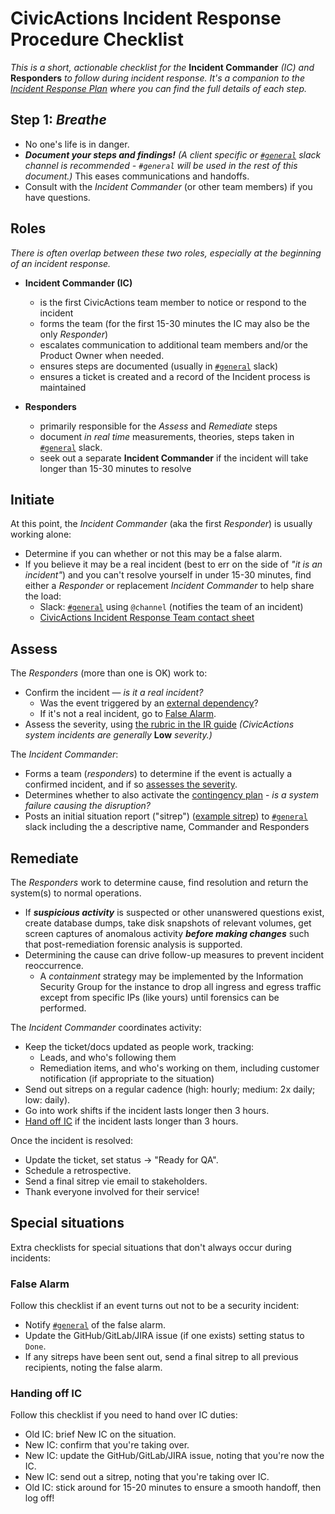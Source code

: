 # CivicActions Incident Response Procedure Checklist

_This is a short, actionable checklist for the_ **Incident Commander** _(IC) and_ **Responders** _to follow during incident response. It's a companion to the [Incident Response Plan](incident-response-plan.md) where you can find the full details of each step._

## Step 1: _Breathe_

- No one's life is in danger.
- **_Document your steps and findings!_** _(A client specific or [`#general`](https://civicactions.slack.com/messages/general/) slack channel is recommended - `#general` will be used in the rest of this document.)_ This eases communications and handoffs.
- Consult with the _Incident Commander_ (or other team members) if you have questions.

## Roles

_There is often overlap between these two roles, especially at the beginning of an incident response._

- **Incident Commander (IC)**

  - is the first CivicActions team member to notice or respond to the incident
  - forms the team (for the first 15-30 minutes the IC may also be the only _Responder_)
  - escalates communication to additional team members and/or the Product Owner when needed.
  - ensures steps are documented (usually in [`#general`](https://civicactions.slack.com/messages/general/) slack)
  - ensures a ticket is created and a record of the Incident process is maintained

- **Responders**
  - primarily responsible for the _Assess_ and _Remediate_ steps
  - document _in real time_ measurements, theories, steps taken in [`#general`](https://civicactions.slack.com/messages/general/) slack.
  - seek out a separate **Incident Commander** if the incident will take longer than 15-30 minutes to resolve

## Initiate

At this point, the _Incident Commander_ (aka the first _Responder_) is usually working alone:

- Determine if you can whether or not this may be a false alarm.
- If you believe it may be a real incident (best to err on the side of _"it is an incident"_) and you can't resolve yourself in under 15-30 minutes, find either a _Responder_ or replacement _Incident Commander_ to help share the load:
  - Slack: [`#general`](https://civicactions.slack.com/messages/general/) using `@channel` (notifies the team of an incident)
  - [CivicActions Incident Response Team contact sheet](https://drive.google.com/open?id=1P9TePYm2Gkly8EjxCzA2EmlTjUIBypE7-CbCZrRN1EA)

## Assess

The _Responders_ (more than one is OK) work to:

- Confirm the incident — _is it a real incident?_
  - Was the event triggered by an [external dependency](contingency-plan.md#external-dependencies)?
  - If it's not a real incident, go to [False Alarm](#false-alarm).
- Assess the severity, using [the rubric in the IR guide](incident-response-plan.md#incident-severities) _(CivicActions system incidents are generally_ **Low** _severity.)_

The _Incident Commander_:

- Forms a team (_responders_) to determine if the event is actually a confirmed incident, and if so [assesses the severity](incident-response-plan.md#incident-severities).
- Determines whether to also activate the [contingency plan](contingency-plan.md) - _is a system failure causing the disruption?_
- Posts an initial situation report ("sitrep") ([example sitrep](incident-response-plan.md#assess)) to [`#general`](https://civicactions.slack.com/messages/general/) slack including the a descriptive name, Commander and Responders

## Remediate

The _Responders_ work to determine cause, find resolution and return the system(s) to normal operations.

- If **_suspicious activity_** is suspected or other unanswered questions exist, create database dumps, take disk snapshots of relevant volumes, get screen captures of anomalous activity **_before making changes_** such that post-remediation forensic analysis is supported.
- Determining the cause can drive follow-up measures to prevent incident reoccurrence.
  - A _containment_ strategy may be implemented by the Information Security Group for the instance to drop all ingress and egress traffic except from specific IPs (like yours) until forensics can be performed.

The _Incident Commander_ coordinates activity:

- Keep the ticket/docs updated as people work, tracking:
  - Leads, and who's following them
  - Remediation items, and who's working on them, including customer notification (if appropriate to the situation)
- Send out sitreps on a regular cadence (high: hourly; medium: 2x daily; low: daily).
- Go into work shifts if the incident lasts longer then 3 hours.
- [Hand off IC](#handing-off-ic) if the incident lasts longer than 3 hours.

Once the incident is resolved:

- Update the ticket, set status → "Ready for QA".
- Schedule a retrospective.
- Send a final sitrep vie email to stakeholders.
- Thank everyone involved for their service!

## Special situations

Extra checklists for special situations that don't always occur during incidents:

### False Alarm

Follow this checklist if an event turns out not to be a security incident:

- Notify [`#general`](https://civicactions.slack.com/messages/general/) of the false alarm.
- Update the GitHub/GitLab/JIRA issue (if one exists) setting status to `Done`.
- If any sitreps have been sent out, send a final sitrep to all previous recipients, noting the false alarm.

### Handing off IC

Follow this checklist if you need to hand over IC duties:

- Old IC: brief New IC on the situation.
- New IC: confirm that you're taking over.
- New IC: update the GitHub/GitLab/JIRA issue, noting that you're now the IC.
- New IC: send out a sitrep, noting that you're taking over IC.
- Old IC: stick around for 15-20 minutes to ensure a smooth handoff, then log off!
